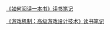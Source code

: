 
[《如何阅读一本书》读书笔记](https://wqngqingyang.github.io/note-reading/)

[《游戏机制：高级游戏设计技术》读书笔记](https://wqngqingyang.github.io/the-note-of-the-game-machanics-advanced-game-design/)
